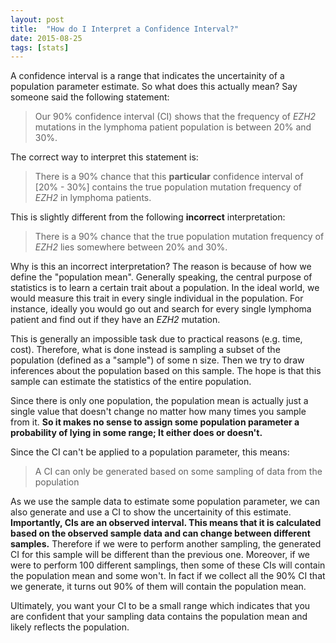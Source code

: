 ```yaml
---
layout: post
title:  "How do I Interpret a Confidence Interval?"
date: 2015-08-25
tags: [stats]
---
```


A confidence interval is a range that indicates the uncertainity of a population parameter estimate. So what does this actually mean? Say someone said the following statement: 

> Our 90% confidence interval (CI) shows that the frequency of *EZH2* mutations in the lymphoma patient population is between 20% and 30%.

The correct way to interpret this statement is:

> There is a 90% chance that this **particular** confidence interval of [20% - 30%] contains the true population mutation frequency of *EZH2* in lymphoma patients.

This is slightly different from the following **incorrect** interpretation:

> There is a 90% chance that the true population mutation frequency of *EZH2* lies somewhere between 20% and 30%. 

Why is this an incorrect interpretation? The reason is because of how we define the "population mean". Generally speaking, the central purpose of statistics is to learn a certain trait about a population.  In the ideal world, we would measure this trait in every single individual in the population. For instance, ideally you would go out and search for every single lymphoma patient and find out if they have an *EZH2* mutation.

This is generally an impossible task due to practical reasons (e.g. time, cost).  Therefore, what is done instead is sampling a subset of the population (defined as a "sample") of some n size. Then we try to draw inferences about the population based on this sample. The hope is that this sample can estimate the statistics of the entire population.

Since there is only one population, the population mean is actually just a single value that doesn't change no matter how many times you sample from it. **So it makes no sense to assign some population parameter a probability of lying in some range; It either does or doesn't.**

Since the CI can't be applied to a population parameter, this means:

> A CI can only be generated based on some sampling of data from the population

As we use the sample data to estimate some population parameter, we can also generate and use a CI to show the uncertainity of this estimate. **Importantly, CIs are an observed interval. This means that it is calculated based on the observed sample data and can change between different samples.** Therefore if we were to perform another sampling, the generated CI for this sample will be different than the previous one. Moreover, if we were to perform 100 different samplings, then some of these CIs will contain the population mean and some won't. In fact if we collect all the 90% CI that we generate, it turns out 90% of them will contain the population mean.

Ultimately, you want your CI to be a small range which indicates that you are confident that your sampling data contains the population mean and likely reflects the population. 
